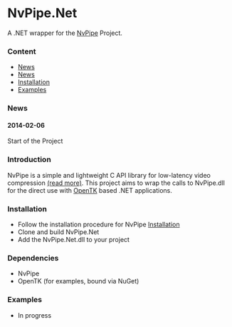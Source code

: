 # NvPipe.Net
A .NET wrapper for the [NvPipe](https://github.com/NVIDIA/NvPipe) Project.

### Content
* [News](https://github.com/MutterOberin/NvPipe.NET#news)
* [News](https://github.com/MutterOberin/NvPipe.NET#introduction)
* [Installation](https://github.com/MutterOberin/NvPipe.NET#installation)
* [Examples](https://github.com/MutterOberin/NvPipe.NET#example)

### News

#### 2014-02-06
Start of the Project

### Introduction
NvPipe is a simple and lightweight C API library for low-latency video compression [(read more)](https://github.com/NVIDIA/NvPipe#introduction). This project aims to wrap the calls to NvPipe.dll for the direct use with [OpenTK](https://github.com/opentk/opentk#opentk) based .NET applications.

### Installation
* Follow the installation procedure for NvPipe [Installation](https://github.com/NVIDIA/NvPipe#installation)
* Clone and build NvPipe.Net
* Add the NvPipe.Net.dll to your project

### Dependencies
* NvPipe
* OpenTK (for examples, bound via NuGet)

### Examples
* In progress

